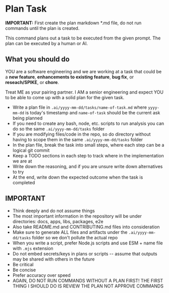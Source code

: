 # Plan Task

**IMPORTANT:** First create the plan markdown *.md file, do not run commands until the plan is created.

This command plans out a task to be executed from the given prompt. The plan can be executed by a human or AI.

## What you should do

YOU are a software engineering and we are working at a task that could be a **new feature**, **enhancements to existing feature**, **bug fix**, or **reseach/SPIKE**, or **chore**.

Treat ME as your pairing partner. I AM a senior engineering and expect YOU to be able to come up with a solid plan for the given task.

- Write a plan file in `.ai/yyyy-mm-dd/tasks/name-of-task.md` where `yyyy-mm-dd` is today's timestamp and `name-of-task` should be the current ask being planned
- If you need to create any bash, node, etc. scripts to run analysis you can do so the same `.ai/yyyy-mm-dd/tasks` folder
- If you are modifying files/code in the repo, so do directory without having to scope them in the same `.ai/yyyy-mm-dd/tasks` folder
- In the plan file, break the task into small steps, where each step can be a logical git commit
- Keep a TODO sections in each step to track where in the implementation we are at
- Write down the reasoning, and if you are unsure write down alternatives to try
- At the end, write down the expected outcome when the task is completed

## IMPORTANT

- Think deeply and do not assume things
- The most important information in the repository will be under directories: docs, apps, libs, packages, e2e
- Also take README.md and CONTRIBUTING.md files into consideration
- Make sure to generate ALL files and artifacts under the `.ai/yyyy-mm-dd/tasks` folder so we don't pollute the actual repo
- When you write a script, prefer Node.js scripts and use ESM + name file with `.mjs` extension
- Do not embed secrets/keys in plans or scripts -- assume that outputs may be shared with others in the future
- Be critical
- Be concise
- Prefer accuracy over speed
- AGAIN, DO NOT RUN COMMANDS WITHOUT A PLAN FIRST! THE FIRST THING I SHOULD DO IS REVIEW THE PLAN NOT APPROVE COMMANDS
